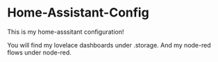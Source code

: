 # Home-Assistant-Config
This is my home-asssitant configuration!

You will find my lovelace dashboards under .storage.
And my node-red flows under node-red.


